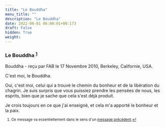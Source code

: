 ```yaml
---
title: "Le Bouddha"
menu_title: ""
description: "Le Bouddha"
date: 2022-06-01 06:00:01+00:173
draft: False
hidden: True
weight:
---
```

### Le Bouddha <sup id="a1">[1](#f1)</sup>

Bouddha - reçu par FAB le 17 Novembre 2010, Berkeley, Californie, USA.

C'est moi, le Bouddha.

Oui, c'est moi, celui qui a trouvé le chemin du bonheur et de la libération du chagrin. Je suis surpris que vous puissiez prendre les pensées de nous, les esprits, bien que je sache que cela s'est déjà produit.

Je crois toujours en ce que j'ai enseigné, et cela m'a apporté le bonheur et la paix.
<small>

1. <large id="f1"> Ce message va essentiellement dans le sens d'un [message précédent](/fr-contemporary-messages/fr-contemporary-messages-by-date-order/fr-contemporary-messages-2005/fr-2005-11-7-1-fab-buddha/).[↩](#a1)
